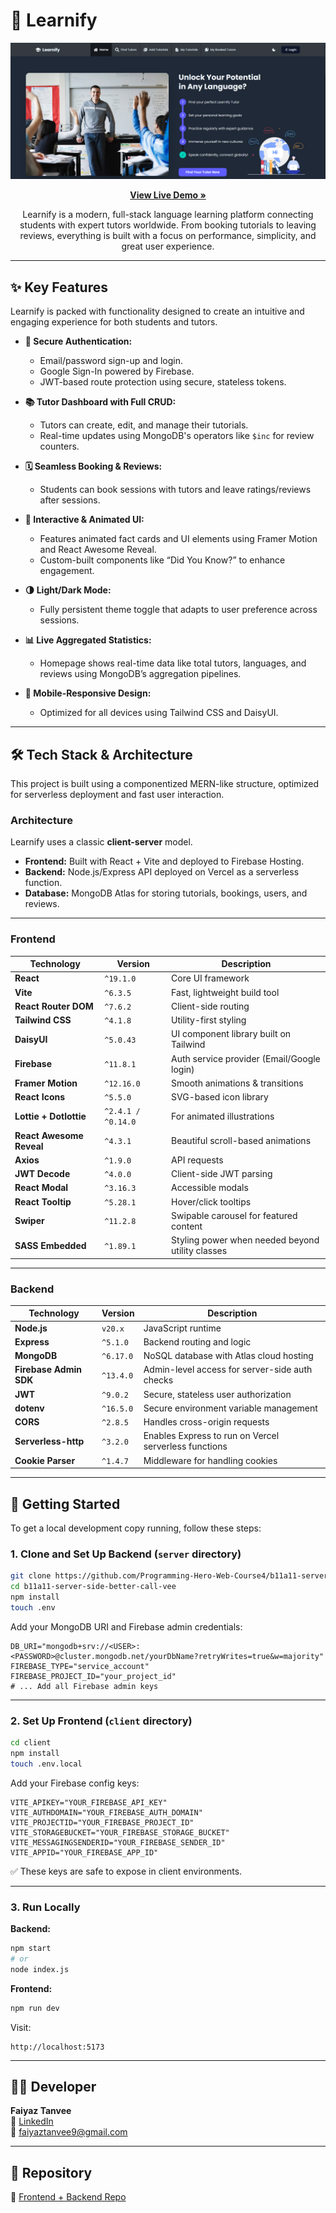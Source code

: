 # 📘 Learnify

<a href="https://learnify009.web.app/" target="_blank">
  <img src="https://raw.githubusercontent.com/better-call-vee/learnify/main/bnr.png" alt="Learnify Banner"/>
</a>

<p align="center">
  <a href="https://learnify009.web.app/" target="_blank">
    <strong>View Live Demo »</strong>
  </a>
</p>

<p align="center">
  Learnify is a modern, full-stack language learning platform connecting students with expert tutors worldwide. From booking tutorials to leaving reviews, everything is built with a focus on performance, simplicity, and great user experience.
</p>

---

## ✨ Key Features

Learnify is packed with functionality designed to create an intuitive and engaging experience for both students and tutors.

- **🔐 Secure Authentication:**

  - Email/password sign-up and login.
  - Google Sign-In powered by Firebase.
  - JWT-based route protection using secure, stateless tokens.

- **📚 Tutor Dashboard with Full CRUD:**

  - Tutors can create, edit, and manage their tutorials.
  - Real-time updates using MongoDB's operators like `$inc` for review counters.

- **🗓️ Seamless Booking & Reviews:**

  - Students can book sessions with tutors and leave ratings/reviews after sessions.

- **🎨 Interactive & Animated UI:**

  - Features animated fact cards and UI elements using Framer Motion and React Awesome Reveal.
  - Custom-built components like “Did You Know?” to enhance engagement.

- **🌗 Light/Dark Mode:**

  - Fully persistent theme toggle that adapts to user preference across sessions.

- **📊 Live Aggregated Statistics:**

  - Homepage shows real-time data like total tutors, languages, and reviews using MongoDB’s aggregation pipelines.

- **📱 Mobile-Responsive Design:**
  - Optimized for all devices using Tailwind CSS and DaisyUI.

---

## 🛠️ Tech Stack & Architecture

This project is built using a componentized MERN-like structure, optimized for serverless deployment and fast user interaction.

### Architecture

Learnify uses a classic **client-server** model.

- **Frontend:** Built with React + Vite and deployed to Firebase Hosting.
- **Backend:** Node.js/Express API deployed on Vercel as a serverless function.
- **Database:** MongoDB Atlas for storing tutorials, bookings, users, and reviews.

---

### Frontend

| Technology               | Version            | Description                                      |
| ------------------------ | ------------------ | ------------------------------------------------ |
| **React**                | `^19.1.0`          | Core UI framework                                |
| **Vite**                 | `^6.3.5`           | Fast, lightweight build tool                     |
| **React Router DOM**     | `^7.6.2`           | Client-side routing                              |
| **Tailwind CSS**         | `^4.1.8`           | Utility-first styling                            |
| **DaisyUI**              | `^5.0.43`          | UI component library built on Tailwind           |
| **Firebase**             | `^11.8.1`          | Auth service provider (Email/Google login)       |
| **Framer Motion**        | `^12.16.0`         | Smooth animations & transitions                  |
| **React Icons**          | `^5.5.0`           | SVG-based icon library                           |
| **Lottie + Dotlottie**   | `^2.4.1 / ^0.14.0` | For animated illustrations                       |
| **React Awesome Reveal** | `^4.3.1`           | Beautiful scroll-based animations                |
| **Axios**                | `^1.9.0`           | API requests                                     |
| **JWT Decode**           | `^4.0.0`           | Client-side JWT parsing                          |
| **React Modal**          | `^3.16.3`          | Accessible modals                                |
| **React Tooltip**        | `^5.28.1`          | Hover/click tooltips                             |
| **Swiper**               | `^11.2.8`          | Swipable carousel for featured content           |
| **SASS Embedded**        | `^1.89.1`          | Styling power when needed beyond utility classes |

---

### Backend

| Technology             | Version   | Description                                           |
| ---------------------- | --------- | ----------------------------------------------------- |
| **Node.js**            | `v20.x`   | JavaScript runtime                                    |
| **Express**            | `^5.1.0`  | Backend routing and logic                             |
| **MongoDB**            | `^6.17.0` | NoSQL database with Atlas cloud hosting               |
| **Firebase Admin SDK** | `^13.4.0` | Admin-level access for server-side auth checks        |
| **JWT**                | `^9.0.2`  | Secure, stateless user authorization                  |
| **dotenv**             | `^16.5.0` | Secure environment variable management                |
| **CORS**               | `^2.8.5`  | Handles cross-origin requests                         |
| **Serverless-http**    | `^3.2.0`  | Enables Express to run on Vercel serverless functions |
| **Cookie Parser**      | `^1.4.7`  | Middleware for handling cookies                       |

---

## 🚀 Getting Started

To get a local development copy running, follow these steps:

### 1. Clone and Set Up Backend (`server` directory)

```bash
git clone https://github.com/Programming-Hero-Web-Course4/b11a11-server-side-better-call-vee.git
cd b11a11-server-side-better-call-vee
npm install
touch .env
```

Add your MongoDB URI and Firebase admin credentials:

```env
DB_URI="mongodb+srv://<USER>:<PASSWORD>@cluster.mongodb.net/yourDbName?retryWrites=true&w=majority"
FIREBASE_TYPE="service_account"
FIREBASE_PROJECT_ID="your_project_id"
# ... Add all Firebase admin keys
```

---

### 2. Set Up Frontend (`client` directory)

```bash
cd client
npm install
touch .env.local
```

Add your Firebase config keys:

```env
VITE_APIKEY="YOUR_FIREBASE_API_KEY"
VITE_AUTHDOMAIN="YOUR_FIREBASE_AUTH_DOMAIN"
VITE_PROJECTID="YOUR_FIREBASE_PROJECT_ID"
VITE_STORAGEBUCKET="YOUR_FIREBASE_STORAGE_BUCKET"
VITE_MESSAGINGSENDERID="YOUR_FIREBASE_SENDER_ID"
VITE_APPID="YOUR_FIREBASE_APP_ID"
```

✅ These keys are safe to expose in client environments.

---

### 3. Run Locally

**Backend:**

```bash
npm start
# or
node index.js
```

**Frontend:**

```bash
npm run dev
```

Visit:

```
http://localhost:5173
```

---

## 🧑‍💻 Developer

**Faiyaz Tanvee**  
🔗 [LinkedIn](https://www.linkedin.com/in/tanvee009/)  
📧 faiyaztanvee9@gmail.com

---

## 📂 Repository

🔗 [Frontend + Backend Repo](https://github.com/better-call-vee/Learnify)
